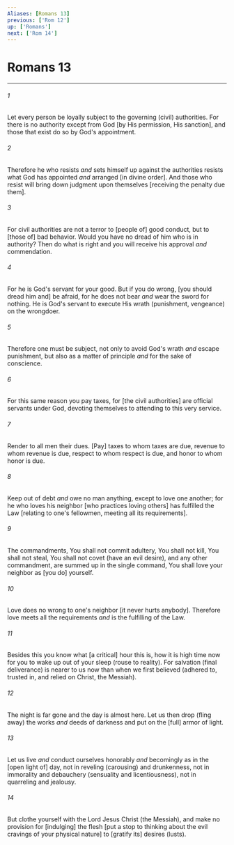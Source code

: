```yaml
---
Aliases: [Romans 13]
previous: ['Rom 12']
up: ['Romans']
next: ['Rom 14']
---
```

# Romans 13

***














###### 1 






Let every person be loyally subject to the governing (civil) authorities. For there is no authority except from God [by His permission, His sanction], and those that exist do so by God's appointment. 













###### 2 






Therefore he who resists _and_ sets himself up against the authorities resists what God has appointed _and_ arranged [in divine order]. And those who resist will bring down judgment upon themselves [receiving the penalty due them]. 













###### 3 






For civil authorities are not a terror to [people of] good conduct, but to [those of] bad behavior. Would you have no dread of him who is in authority? Then do what is right and you will receive his approval _and_ commendation. 













###### 4 






For he is God's servant for your good. But if you do wrong, [you should dread him and] be afraid, for he does not bear _and_ wear the sword for nothing. He is God's servant to execute His wrath (punishment, vengeance) on the wrongdoer. 













###### 5 






Therefore one must be subject, not only to avoid God's wrath _and_ escape punishment, but also as a matter of principle _and_ for the sake of conscience. 













###### 6 






For this same reason you pay taxes, for [the civil authorities] are official servants under God, devoting themselves to attending to this very service. 













###### 7 






Render to all men their dues. [Pay] taxes to whom taxes are due, revenue to whom revenue is due, respect to whom respect is due, and honor to whom honor is due. 













###### 8 






Keep out of debt _and_ owe no man anything, except to love one another; for he who loves his neighbor [who practices loving others] has fulfilled the Law [relating to one's fellowmen, meeting all its requirements]. 













###### 9 






The commandments, You shall not commit adultery, You shall not kill, You shall not steal, You shall not covet (have an evil desire), and any other commandment, are summed up in the single command, You shall love your neighbor as [you do] yourself. 













###### 10 






Love does no wrong to one's neighbor [it never hurts anybody]. Therefore love meets all the requirements _and_ is the fulfilling of the Law. 













###### 11 






Besides this you know what [a critical] hour this is, how it is high time now for you to wake up out of your sleep (rouse to reality). For salvation (final deliverance) is nearer to us now than when we first believed (adhered to, trusted in, and relied on Christ, the Messiah). 













###### 12 






The night is far gone and the day is almost here. Let us then drop (fling away) the works _and_ deeds of darkness and put on the [full] armor of light. 













###### 13 






Let us live _and_ conduct ourselves honorably _and_ becomingly as in the [open light of] day, not in reveling (carousing) and drunkenness, not in immorality and debauchery (sensuality and licentiousness), not in quarreling and jealousy. 













###### 14 






But clothe yourself with the Lord Jesus Christ (the Messiah), and make no provision for [indulging] the flesh [put a stop to thinking about the evil cravings of your physical nature] to [gratify its] desires (lusts).
